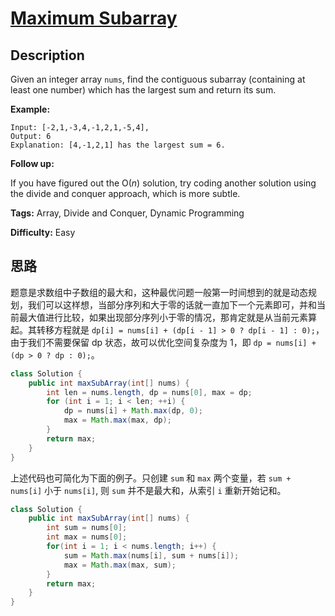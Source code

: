 # [Maximum Subarray][title]

## Description

Given an integer array `nums`, find the contiguous subarray (containing at least one number) which has the largest sum and return its sum.

**Example:**

```
Input: [-2,1,-3,4,-1,2,1,-5,4],
Output: 6
Explanation: [4,-1,2,1] has the largest sum = 6.
```

**Follow up:**

If you have figured out the O(*n*) solution, try coding another solution using the divide and conquer approach, which is more subtle.

**Tags:** Array, Divide and Conquer, Dynamic Programming

**Difficulty:** Easy

## 思路

题意是求数组中子数组的最大和，这种最优问题一般第一时间想到的就是动态规划，我们可以这样想，当部分序列和大于零的话就一直加下一个元素即可，并和当前最大值进行比较，如果出现部分序列小于零的情况，那肯定就是从当前元素算起。其转移方程就是 `dp[i] = nums[i] + (dp[i - 1] > 0 ? dp[i - 1] : 0);`，由于我们不需要保留 dp 状态，故可以优化空间复杂度为 1，即 `dp = nums[i] + (dp > 0 ? dp : 0);`。

```java
class Solution {
    public int maxSubArray(int[] nums) {
        int len = nums.length, dp = nums[0], max = dp;
        for (int i = 1; i < len; ++i) {
            dp = nums[i] + Math.max(dp, 0);
            max = Math.max(max, dp);
        }
        return max;
    }
}
```

上述代码也可简化为下面的例子。只创建 `sum` 和 `max` 两个变量，若 `sum + nums[i]` 小于 `nums[i]`, 则 `sum` 并不是最大和，从索引 `i` 重新开始记和。

```java
class Solution {
    public int maxSubArray(int[] nums) {
        int sum = nums[0];
        int max = nums[0];
        for(int i = 1; i < nums.length; i++) {
            sum = Math.max(nums[i], sum + nums[i]);
            max = Math.max(max, sum);
        }
        return max;
    }
}
```




[title]: https://leetcode.com/problems/maximum-subarray
